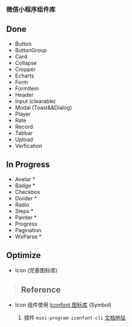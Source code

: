### 微信小程序组件库

## Done

- Button
- ButtonGroup
- Card
- Collapse
- Cropper
- Echarts
- Form
- FormItem
- Header
- Input (clearable)
- Modal (Toast&&Dialog)
- Player
- Rate
- Record
- Tabbar
- Upload
- Verfication

## In Progress

- Avatar \*
- Badge \*
- Checkbox
- Divider \*
- Radio
- Steps \*
- Painter \*
- Progress
- Pagination
- WxParse \*

## Optimize

- Icon (完善图标库)

> ## Reference

- Icon 组件使用 [Iconfont 图标库](https://www.iconfont.cn/) (Symbol)

  1. 插件 `mini-program-iconfont-cli` [文档地址](https://www.npmjs.com/package/mini-program-iconfont-cli)
